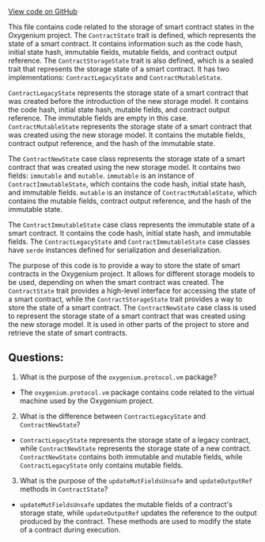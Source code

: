 [View code on GitHub](https://github.com/oxygenium/oxygenium/protocol/src/main/scala/org/oxygenium/protocol/vm/ContractState.scala)

This file contains code related to the storage of smart contract states in the Oxygenium project. The `ContractState` trait is defined, which represents the state of a smart contract. It contains information such as the code hash, initial state hash, immutable fields, mutable fields, and contract output reference. The `ContractStorageState` trait is also defined, which is a sealed trait that represents the storage state of a smart contract. It has two implementations: `ContractLegacyState` and `ContractMutableState`.

`ContractLegacyState` represents the storage state of a smart contract that was created before the introduction of the new storage model. It contains the code hash, initial state hash, mutable fields, and contract output reference. The immutable fields are empty in this case. `ContractMutableState` represents the storage state of a smart contract that was created using the new storage model. It contains the mutable fields, contract output reference, and the hash of the immutable state.

The `ContractNewState` case class represents the storage state of a smart contract that was created using the new storage model. It contains two fields: `immutable` and `mutable`. `immutable` is an instance of `ContractImmutableState`, which contains the code hash, initial state hash, and immutable fields. `mutable` is an instance of `ContractMutableState`, which contains the mutable fields, contract output reference, and the hash of the immutable state.

The `ContractImmutableState` case class represents the immutable state of a smart contract. It contains the code hash, initial state hash, and immutable fields. The `ContractLegacyState` and `ContractImmutableState` case classes have `serde` instances defined for serialization and deserialization.

The purpose of this code is to provide a way to store the state of smart contracts in the Oxygenium project. It allows for different storage models to be used, depending on when the smart contract was created. The `ContractState` trait provides a high-level interface for accessing the state of a smart contract, while the `ContractStorageState` trait provides a way to store the state of a smart contract. The `ContractNewState` case class is used to represent the storage state of a smart contract that was created using the new storage model. It is used in other parts of the project to store and retrieve the state of smart contracts.
## Questions: 
 1. What is the purpose of the `oxygenium.protocol.vm` package?
- The `oxygenium.protocol.vm` package contains code related to the virtual machine used by the Oxygenium project.

2. What is the difference between `ContractLegacyState` and `ContractNewState`?
- `ContractLegacyState` represents the storage state of a legacy contract, while `ContractNewState` represents the storage state of a new contract. `ContractNewState` contains both immutable and mutable fields, while `ContractLegacyState` only contains mutable fields.

3. What is the purpose of the `updateMutFieldsUnsafe` and `updateOutputRef` methods in `ContractState`?
- `updateMutFieldsUnsafe` updates the mutable fields of a contract's storage state, while `updateOutputRef` updates the reference to the output produced by the contract. These methods are used to modify the state of a contract during execution.